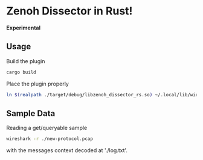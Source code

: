 # Zenoh Dissector in Rust!

**Experimental**

## Usage

Build the plugin

```bash
cargo build
```

Place the plugin properly

```bash
ln $(realpath ./target/debug/libzenoh_dissector_rs.so) ~/.local/lib/wireshark/plugins/4.0/epan/libzenoh_dissector_rs.so
```

## Sample Data

Reading a get/queryable sample

```bash
wireshark -r ./new-protocol.pcap
```

with the messages context decoded at './log.txt'.
